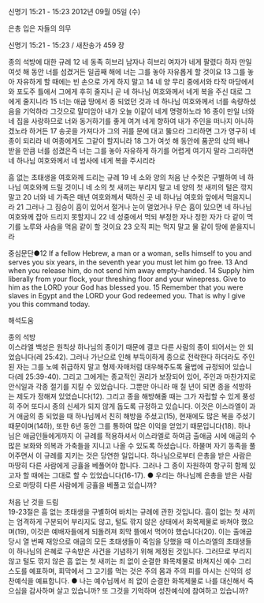 신명기 15:21 - 15:23 
2012년 09월 05일 (수)

은총 입은 자들의 의무



신명기 15:21 - 15:23 / 새찬송가 459 장


종의 석방에 대한 규례
12 네 동족 히브리 남자나 히브리 여자가 네게 팔렸다 하자 만일 여섯 해 동안 너를 섬겼거든 일곱째 해에 너는 그를 놓아 자유롭게 할 것이요 13 그를 놓아 자유하게 할 때에는 빈 손으로 가게 하지 말고 14 네 양 무리 중에서와 타작 마당에서와 포도주 틀에서 그에게 후히 줄지니 곧 네 하나님 여호와께서 네게 복을 주신 대로 그에게 줄지니라 15 너는 애굽 땅에서 종 되었던 것과 네 하나님 여호와께서 너를 속량하셨음을 기억하라 그것으로 말미암아 내가 오늘 이같이 네게 명령하노라 16 종이 만일 너와 네 집을 사랑하므로 너와 동거하기를 좋게 여겨 네게 향하여 내가 주인을 떠나지 아니하겠노라 하거든 17 송곳을 가져다가 그의 귀를 문에 대고 뚫으라 그리하면 그가 영구히 네 종이 되리라 네 여종에게도 그같이 할지니라 18 그가 여섯 해 동안에 품꾼의 삯의 배나 받을 만큼 너를 섬겼은즉 너는 그를 놓아 자유하게 하기를 어렵게 여기지 말라 그리하면 네 하나님 여호와께서 네 범사에 네게 복을 주시리라

흠 없는 초태생을 여호와께 드리는 규례
19 네 소와 양의 처음 난 수컷은 구별하여 네 하나님 여호와께 드릴 것이니 네 소의 첫 새끼는 부리지 말고 네 양의 첫 새끼의 털은 깎지 말고 20 너와 네 가족은 매년 여호와께서 택하신 곳 네 하나님 여호와 앞에서 먹을지니라 21 그러나 그 짐승이 흠이 있어서 절거나 눈이 멀었거나 무슨 흠이 있으면 네 하나님 여호와께 잡아 드리지 못할지니 22 네 성중에서 먹되 부정한 자나 정한 자가 다 같이 먹기를 노루와 사슴을 먹음 같이 할 것이요 23 오직 피는 먹지 말고 물 같이 땅에 쏟을지니라

중심문단●12 If a fellow Hebrew, a man or a woman, sells himself to you and serves you six years, in the seventh year you must let him go free. 13 And when you release him, do not send him away empty-handed. 14 Supply him liberally from your flock, your threshing floor and your winepress. Give to him as the LORD your God has blessed you. 15 Remember that you were slaves in Egypt and the LORD your God redeemed you. That is why I give you this command today.

해석도움





종의 석방  
이스라엘 백성은 원칙상 하나님의 종이기 때문에 결코 다른 사람의 종이 되어서는 안 되었습니다(레 25:42). 그러나 가난으로 인해 부득이하게 종으로 전락한다 하더라도 주인 된 자는 그를 노예 취급하지 말고 형제·자매처럼 대우해주도록 율법에 규정되어 있습니다(레 25:39-40). 그리고 그에게는 종교적인 권리가 보장되어 있어, 주인과 마찬가지로 안식일과 각종 절기를 지킬 수 있었습니다. 그뿐만 아니라 매 칠 년이 되면 종을 석방하는 제도가 정해져 있었습니다(12). 그리고 종을 해방해줄 때는 그가 자립할 수 있게 풍성히 주어 또다시 종의 신세가 되지 않게 돕도록 규정하고 있습니다. 이것은 이스라엘이 과거 애굽의 종 되었을 때 하나님께서 친히 해방을 주셨고(15), 현재에도 많은 복을 주셨기 때문이며(14하), 또한 6년 동안 그를 통하여 많은 이익을 얻었기 때문입니다(18). 하나님은 애굽인들에게까지 이 규례를 적용하셔서 이스라엘로 하여금 출애굽 시에 애굽의 수많은 보화와 의복과 가축들을 지니고 나올 수 있도록 하셨습니다. 하물며 자기 동족을 풀어주면서 이 규례를 지키는 것은 당연한 일입니다. 하나님으로부터 은총을 받은 사람은 마땅히 다른 사람에게 긍휼을 베풀어야 합니다. 그러나 그 종이 자원하여 항구히 함께 있고자 할 때에는 그대로 할 수 있었습니다(16-17).
● 우리는 하나님께 은총을 받은 사람으로 마땅히 다른 사람에게 긍휼을 베풀고 있습니까?

처음 난 것을 드림  
19-23절은 흠 없는 초태생을 구별하여 바치는 규례에 관한 것입니다. 흠이 없는 첫 새끼는 엄격하게 구분되어 부리지도 않고, 털도 깎지 않은 상태에서 화목제물로 바쳐야 했으며(19), 이것은 예배자들에게 되돌려져 회막 뜰에서 먹어야 했습니다(20). 이는 출애굽 당시 열 번째 재앙으로 애굽의 모든 초태생들이 죽임을 당했을 때 이스라엘의 초태생들이 하나님의 은혜로 구속받은 사건을 기념하기 위해 제정된 것입니다. 그러므로 부리지 않고 털도 깎지 않은 흠 없는 첫 새끼는 죄 없이 순결한 화목제물로 바쳐지신 예수 그리스도를 예표하며, 회막에서 그 고기를 먹는 것은 주의 몸과 주의 피를 마시는 신약의 성찬예식을 예표합니다.
● 나는 예수님께서 죄 없이 순결한 화목제물로 나를 대신해서 죽으심을 감사하며 살고 있습니까? 또 그것을 기억하며 성찬예식에 참여하고 있습니까?